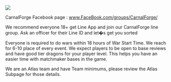 ![](https://scontent.fsnc1-1.fna.fbcdn.net/v/t1.0-9/25299128_10210770467561138_448732025443264865_n.jpg?oh=3da5657cd1b3adaa7e9d4ed32778c7c7&oe=5AC8B7A1)

CarnalForge Facebook page : www.FaceBook.com/groups/CarnalForge/  

We recommend everyone 18+ get Line App and join our CarnalForge line group. Ask an officer for their Line ID and let�s get you sorted

Everyone is required to do wars within 18 hours of War Start Time. We reach for 6-10 place of every event. We expect players to be open to base reviews and have good tier dragons for your player level. This helps you have an easier time with matchmaker bases in the game.

We are an Atlas team and have Team minimums, please review the Atlas Subpage for those details. 
